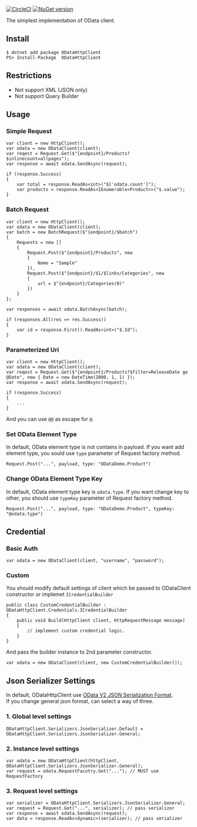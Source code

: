 [![CircleCI](https://circleci.com/gh/iwate/ODataHttpClient/tree/master.svg?style=svg)](https://circleci.com/gh/iwate/ODataHttpClient/tree/master)
[![NuGet version](https://badge.fury.io/nu/ODataHttpClient.svg)](https://badge.fury.io/nu/ODataHttpClient)

The simplest implementation of OData client.

## Install

    $ dotnet add package ODataHttpClient
    PS> Install-Package  ODataHttpClient

## Restrictions

- Not support XML (JSON only)
- Not support Query Builder

## Usage

### Simple Request

    var client = new HttpClient();
    var odata = new ODataClient(client);
    var reqest = Request.Get($"{endpoint}/Products?$inlinecount=allpages");
    var response = await odata.SendAsync(request);

    if (response.Success) 
    {
        var total = response.ReadAs<int>("$['odata.count']");
        var products = response.ReadAs<IEnumerable<Product>>("$.value");
    }

### Batch Request

    var client = new HttpClient();
    var odata = new ODataClient(client);
    var batch = new BatchRequest($"{endpoint}/$batch")
    {
        Requests = new []
        {
            Request.Post($"{endpoint}/Products", new 
            { 
                Name = "Sample"
            }),
            Request.Post($"{endpoint}/$1/$links/Categories", new 
            {
                url = $"{endpoint}/Categories(0)"
            })
        }
    };

    var responses = await odata.BatchAsync(batch);

    if (responses.All(res => res.Success)) 
    {
        var id = response.First().ReadAs<int>("$.Id");
    }
### Parameterized Uri

    var client = new HttpClient();
    var odata = new ODataClient(client);
    var reqest = Request.Get($"{endpoint}/Products?$filter=ReleaseDate ge @Date", new { Date = new DateTime(2000, 1, 1) });
    var response = await odata.SendAsync(request);

    if (response.Success) 
    {
        ...
    }

And you can use `@@` as escape for `@`.

### Set OData Element Type
In default, OData element type is not contains in payload. If you want add element type, you sould use `type` parameter of Request factory method.

    Request.Post("...", payload, type: "ODataDemo.Product")

### Change OData Element Type Key
In default, OData element type key is `odata.type`. If you want change key to other, you should use `typeKey` parameter of Request factory method.

    Request.Post("...", payload, type: "ODataDemo.Product", typeKey: "@odata.type")

## Credential

### Basic Auth

    var odata = new ODataClient(client, "username", "password");

### Custom
You should modify default settings of client which be passed to ODataClient constructor or implemet `ICredentialBuilder`

    public class CustomCredentialBuilder : ODataHttpClient.Credentials.ICredentialBuilder
    {
        public void Build(HttpClient client, HttpRequestMessage message)
        {
            // implement custom credential logic.
        }
    }

And pass the builder instance to 2nd parameter constructor.

    var odata = new ODataClient(client, new CustomCredentialBuilder());
    
## Json Serializer Settings
In default, ODataHttpClient use [OData V2 JSON Serialization Format](http://www.odata.org/documentation/odata-version-2-0/json-format/#PrimitiveTypes).  
If you change general json format, can select a way of three.

### 1. Global level settings

    ODataHttpClient.Serializers.JsonSerializer.Default = ODataHttpClient.Serializers.JsonSerializer.General;

### 2. Instance level settings

    var odata = new ODataHttpClient(httpClient, ODataHttpClient.Serializers.JsonSerializer.General);
    var request = odata.RequestFacotry.Get("..."); // MUST use RequestFactory

### 3. Request level settings

    var serializer = ODataHttpClient.Serializers.JsonSerializer.General;
    var request = Request.Get("...", serializer); // pass serializer
    var response = await odata.SendAsync(request);
    var data = response.ReadAs<dynamic>(serializer); // pass serializer
